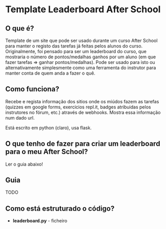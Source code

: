# Template Leaderboard After School

## O que é?
Template de um site que pode ser usado durante um curso After School para manter o registo das tarefas já feitas pelos alunos do curso. Originalmente, foi pensado para ser um leaderboard do curso, que mostraria o número de pontos/medalhas ganhos por um aluno (em que fazer tarefas => ganhar pontos/medalhas). Pode ser usado para isto ou alternativamente simplesmente como uma ferramenta do instrutor para manter conta de quem anda a fazer o quê.

## Como funciona?
Recebe e regista informação dos sitios onde os miúdos fazem as tarefas (quizzes em google forms, exercicios repl.it, badges atribuidas pelos instrutores no fórum, etc.) através de webhooks. Mostra essa informação num dado url.

Está escrito em python (claro), usa flask.

## O que tenho de fazer para criar um leaderboard para o meu After School? 
Ler o guia abaixo!

## Guia
TODO

## Como está estruturado o código?
* **leaderboard.py** - ficheiro